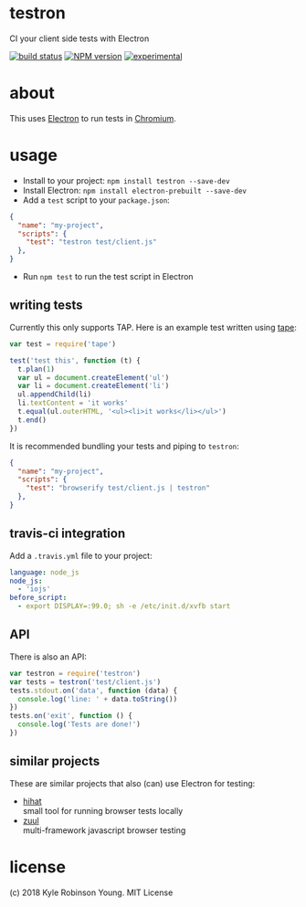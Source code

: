 # testron
CI your client side tests with Electron

[![build status](https://secure.travis-ci.org/shama/testron.svg)](https://travis-ci.org/shama/testron)
[![NPM version](https://badge.fury.io/js/testron.svg)](https://badge.fury.io/js/testron)
[![experimental](http://hughsk.github.io/stability-badges/dist/experimental.svg)](http://github.com/hughsk/stability-badges)

# about
This uses [Electron](https://github.com/atom/electron) to run tests in
[Chromium](http://www.chromium.org/).

# usage

* Install to your project: `npm install testron --save-dev`
* Install Electron: `npm install electron-prebuilt --save-dev`
* Add a `test` script to your `package.json`:
```json
{
  "name": "my-project",
  "scripts": {
    "test": "testron test/client.js"
  },
}
```
* Run `npm test` to run the test script in Electron

## writing tests
Currently this only supports TAP. Here is an example test written using [tape](https://www.npmjs.com/package/tape):

```js
var test = require('tape')

test('test this', function (t) {
  t.plan(1)
  var ul = document.createElement('ul')
  var li = document.createElement('li')
  ul.appendChild(li)
  li.textContent = 'it works'
  t.equal(ul.outerHTML, '<ul><li>it works</li></ul>')
  t.end()
})
```

It is recommended bundling your tests and piping to `testron`:

```json
{
  "name": "my-project",
  "scripts": {
    "test": "browserify test/client.js | testron"
  },
}
```

## travis-ci integration
Add a `.travis.yml` file to your project:

```yml
language: node_js
node_js:
  - 'iojs'
before_script:
  - export DISPLAY=:99.0; sh -e /etc/init.d/xvfb start
```

## API
There is also an API:

```js
var testron = require('testron')
var tests = testron('test/client.js')
tests.stdout.on('data', function (data) {
  console.log('line: ' + data.toString())
})
tests.on('exit', function () {
  console.log('Tests are done!')
})
```

## similar projects
These are similar projects that also (can) use Electron for testing:

* [hihat](https://github.com/Jam3/hihat)  
  small tool for running browser tests locally
* [zuul](https://github.com/defunctzombie/zuul)  
  multi-framework javascript browser testing

# license
(c) 2018 Kyle Robinson Young. MIT License
